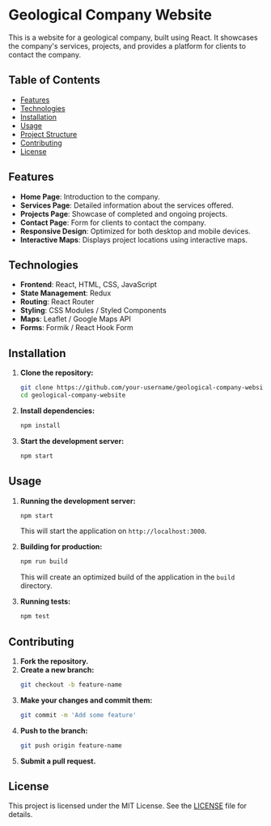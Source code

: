 # Geological Company Website

This is a website for a geological company, built using React. It showcases the company's services, projects, and provides a platform for clients to contact the company.

## Table of Contents

- [Features](#features)
- [Technologies](#technologies)
- [Installation](#installation)
- [Usage](#usage)
- [Project Structure](#project-structure)
- [Contributing](#contributing)
- [License](#license)

## Features

- **Home Page**: Introduction to the company.
- **Services Page**: Detailed information about the services offered.
- **Projects Page**: Showcase of completed and ongoing projects.
- **Contact Page**: Form for clients to contact the company.
- **Responsive Design**: Optimized for both desktop and mobile devices.
- **Interactive Maps**: Displays project locations using interactive maps.

## Technologies

- **Frontend**: React, HTML, CSS, JavaScript
- **State Management**: Redux
- **Routing**: React Router
- **Styling**: CSS Modules / Styled Components
- **Maps**: Leaflet / Google Maps API
- **Forms**: Formik / React Hook Form

## Installation

1. **Clone the repository:**
    ```bash
    git clone https://github.com/your-username/geological-company-website.git
    cd geological-company-website
    ```

2. **Install dependencies:**
    ```bash
    npm install
    ```

3. **Start the development server:**
    ```bash
    npm start
    ```

## Usage

1. **Running the development server:**
    ```bash
    npm start
    ```
   This will start the application on `http://localhost:3000`.

2. **Building for production:**
    ```bash
    npm run build
    ```
   This will create an optimized build of the application in the `build` directory.

3. **Running tests:**
    ```bash
    npm test
    ```

## Contributing

1. **Fork the repository.**
2. **Create a new branch:**
    ```bash
    git checkout -b feature-name
    ```
3. **Make your changes and commit them:**
    ```bash
    git commit -m 'Add some feature'
    ```
4. **Push to the branch:**
    ```bash
    git push origin feature-name
    ```
5. **Submit a pull request.**

## License

This project is licensed under the MIT License. See the [LICENSE](LICENSE) file for details.


